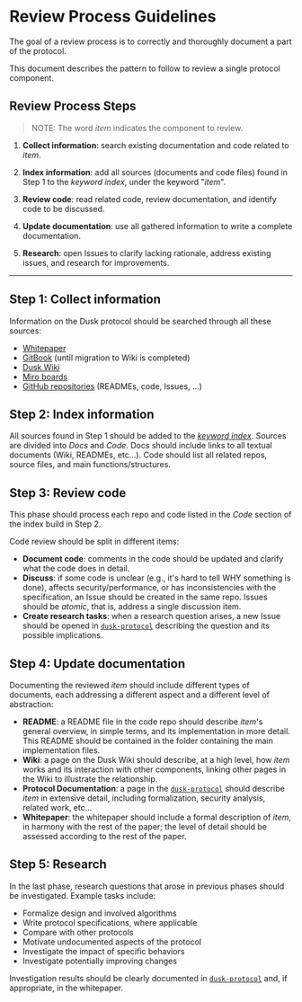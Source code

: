 # Review Process Guidelines
The goal of a review process is to correctly and thoroughly document a part of the protocol.

This document describes the pattern to follow to review a single protocol component.

## Review Process Steps
> NOTE: The word _item_ indicates the component to review.

 1. **Collect information**: search existing documentation and code related to _item_.
<!-- info can be copied in the NOTES.md file  -->

 2. **Index information**: add all sources (documents and code files) found in Step 1
                           to the _keyword index_, under the keyword "_item_".

 3. **Review code**: read related code, review documentation, and identify code to be discussed.

 4. **Update documentation**: use all gathered information to write a complete documentation.

 5. **Research**: open Issues to clarify lacking rationale, address existing issues, and research for improvements.

---

 ## Step 1: Collect information
 Information on the Dusk protocol should be searched through all these sources:
 - [Whitepaper](https://dusk.network/uploads/The_Dusk_Network_Whitepaper_v3_0_0.pdf)
 - [GitBook](https://app.gitbook.com/o/-M8H04Dfb0IChBw1yUbU/home) (until migration to Wiki is completed)
 - [Dusk Wiki](https://wiki.dusk.network)
 - [Miro boards](https://miro.com/app/dashboard/)
 - [GitHub repositories](https://github.com/orgs/dusk-network/repositories) (READMEs, code, Issues, ...)

## Step 2: Index information
All sources found in Step 1 should be added to the [_keyword index_](https://github.com/dusk-network/dusk-index/tree/main/keywords).
Sources are divided into _Docs_ and _Code_. Docs should include links to all textual documents (Wiki, READMEs, etc...). Code should list all related repos, source files, and main functions/structures.

## Step 3: Review code
This phase should process each repo and code listed in the _Code_ section of the index build in Step 2.

Code review should be split in different items:
- **Document code**: comments in the code should be updated and clarify what the code does in detail.
- **Discuss**: if some code is unclear (e.g., it's hard to tell WHY something is done), affects security/performance, or has inconsistencies with the specification, an Issue should be created in the same repo. Issues should be _atomic_, that is, address a single discussion item. 
- **Create research tasks**: when a research question arises, a new Issue should be opened in [`dusk-protocol`](https://github.com/dusk-network/dusk-protocol/) describing the question and its possible implications.

## Step 4: Update documentation
Documenting the reviewed _item_ should include different types of documents, each addressing a different aspect and a different level of abstraction:
- **README**: a README file in the code repo should describe _item_'s general overview, in simple terms, and its implementation in more detail. This README should be contained in the folder containing the main implementation files.
- **Wiki**: a page on the Dusk Wiki should describe, at a high level, how _item_ works and its interaction with other components, linking other pages in the Wiki to illustrate the relationship.
- **Protocol Documentation**: a page in the [`dusk-protocol`](https://github.com/dusk-network/dusk-protocol/) should describe _item_ in extensive detail, including formalization, security analysis, related work, etc...
- **Whitepaper**: the whitepaper should include a formal description of _item_, in harmony with the rest of the paper; the level of detail should be assessed according to the rest of the paper.

## Step 5: Research
In the last phase, research questions that arose in previous phases should be investigated.
Example tasks include:
- Formalize design and involved algorithms
- Write protocol specifications, where applicable
- Compare with other protocols
- Motivate undocumented aspects of the protocol
- Investigate the impact of specific behaviors
- Investigate potentially improving changes

Investigation results should be clearly documented in [`dusk-protocol`](https://github.com/dusk-network/dusk-protocol/) and, if appropriate, in the whitepaper.